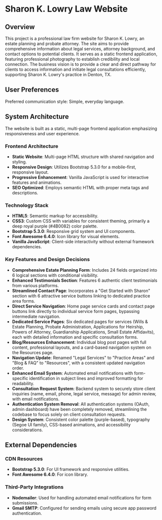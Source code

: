 # Sharon K. Lowry Law Website

## Overview
This project is a professional law firm website for Sharon K. Lowry, an estate planning and probate attorney. The site aims to provide comprehensive information about legal services, attorney background, and contact options to potential clients. It serves as a static frontend application, featuring professional photography to establish credibility and local connection. The business vision is to provide a clear and direct pathway for clients to access information and initiate legal consultations efficiently, supporting Sharon K. Lowry's practice in Denton, TX.

## User Preferences
Preferred communication style: Simple, everyday language.

## System Architecture
The website is built as a static, multi-page frontend application emphasizing responsiveness and user experience.

### Frontend Architecture
- **Static Website**: Multi-page HTML structure with shared navigation and styling.
- **Responsive Design**: Utilizes Bootstrap 5.3.0 for a mobile-first, responsive layout.
- **Progressive Enhancement**: Vanilla JavaScript is used for interactive features and animations.
- **SEO Optimized**: Employs semantic HTML with proper meta tags and descriptions.

### Technology Stack
- **HTML5**: Semantic markup for accessibility.
- **CSS3**: Custom CSS with variables for consistent theming, primarily a deep royal purple (#4B0082) color palette.
- **Bootstrap 5.3.0**: Responsive grid system and UI components.
- **Font Awesome 6.4.0**: Icon library for visual elements.
- **Vanilla JavaScript**: Client-side interactivity without external framework dependencies.

### Key Features and Design Decisions
- **Comprehensive Estate Planning Form**: Includes 24 fields organized into 6 logical sections with conditional visibility.
- **Enhanced Testimonials Section**: Features 6 authentic client testimonials from various platforms.
- **Streamlined Contact Page**: Incorporates a "Get Started with Sharon" section with 6 attractive service buttons linking to dedicated practice area forms.
- **Direct Service Navigation**: Home page service cards and contact page buttons link directly to individual service form pages, bypassing intermediate navigation.
- **Dedicated Service Pages**: Six dedicated pages for services (Wills & Estate Planning, Probate Administration, Applications for Heirship, Powers of Attorney, Guardianship Applications, Small Estate Affidavits), each with detailed information and specific consultation forms.
- **Blog/Resources Enhancement**: Individual blog post pages with full content, professional layouts, and a card-based navigation system on the Resources page.
- **Navigation Update**: Renamed "Legal Services" to "Practice Areas" and "Blog & FAQ" to "Resources", with a consistent updated navigation order.
- **Enhanced Email System**: Automated email notifications with form-specific identification in subject lines and improved formatting for readability.
- **Consultation Request System**: Backend system to securely store client inquiries (name, email, phone, legal service, message) for admin review, with email notifications.
- **Authentication System Removal**: All authentication systems (OAuth, admin dashboard) have been completely removed, streamlining the codebase to focus solely on client consultation requests.
- **Design System**: Consistent color palette (purple-based), typography (Segoe UI family), CSS-based animations, and accessibility considerations.

## External Dependencies

### CDN Resources
- **Bootstrap 5.3.0**: For UI framework and responsive utilities.
- **Font Awesome 6.4.0**: For icon library.

### Third-Party Integrations
- **Nodemailer**: Used for handling automated email notifications for form submissions.
- **Gmail SMTP**: Configured for sending emails using secure app password authentication.